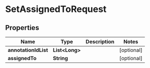 # SetAssignedToRequest

## Properties
Name | Type | Description | Notes
------------ | ------------- | ------------- | -------------
**annotationIdList** | **List&lt;Long&gt;** |  |  [optional]
**assignedTo** | **String** |  |  [optional]
